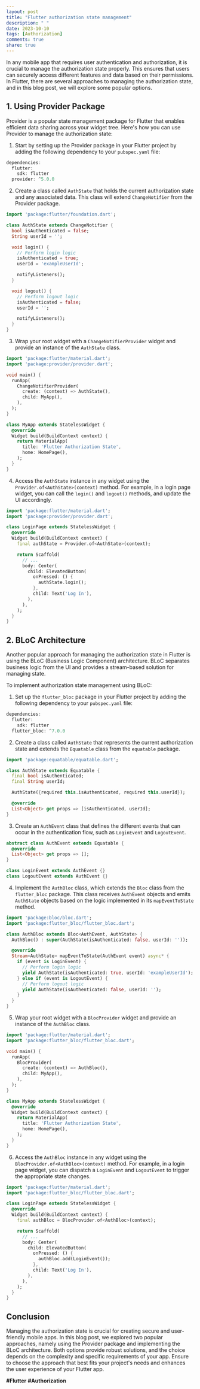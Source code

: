 ```yaml
---
layout: post
title: "Flutter authorization state management"
description: " "
date: 2023-10-10
tags: [Authorization]
comments: true
share: true
---
```


In any mobile app that requires user authentication and authorization, it is crucial to manage the authorization state properly. This ensures that users can securely access different features and data based on their permissions. In Flutter, there are several approaches to managing the authorization state, and in this blog post, we will explore some popular options.

## 1. Using Provider Package

Provider is a popular state management package for Flutter that enables efficient data sharing across your widget tree. Here's how you can use Provider to manage the authorization state:

1. Start by setting up the Provider package in your Flutter project by adding the following dependency to your `pubspec.yaml` file:

```dart
dependencies:
  flutter:
    sdk: flutter
  provider: ^5.0.0
```

2. Create a class called `AuthState` that holds the current authorization state and any associated data. This class will extend `ChangeNotifier` from the Provider package.

```dart
import 'package:flutter/foundation.dart';

class AuthState extends ChangeNotifier {
  bool isAuthenticated = false;
  String userId = '';

  void login() {
    // Perform login logic
    isAuthenticated = true;
    userId = 'exampleUserId';

    notifyListeners();
  }

  void logout() {
    // Perform logout logic
    isAuthenticated = false;
    userId = '';

    notifyListeners();
  }
}
```

3. Wrap your root widget with a `ChangeNotifierProvider` widget and provide an instance of the `AuthState` class.

```dart
import 'package:flutter/material.dart';
import 'package:provider/provider.dart';

void main() {
  runApp(
    ChangeNotifierProvider(
      create: (context) => AuthState(),
      child: MyApp(),
    ),
  );
}

class MyApp extends StatelessWidget {
  @override
  Widget build(BuildContext context) {
    return MaterialApp(
      title: 'Flutter Authorization State',
      home: HomePage(),
    );
  }
}
```

4. Access the `AuthState` instance in any widget using the `Provider.of<AuthState>(context)` method. For example, in a login page widget, you can call the `login()` and `logout()` methods, and update the UI accordingly.

```dart
import 'package:flutter/material.dart';
import 'package:provider/provider.dart';

class LoginPage extends StatelessWidget {
  @override
  Widget build(BuildContext context) {
    final authState = Provider.of<AuthState>(context);

    return Scaffold(
      // ...
      body: Center(
        child: ElevatedButton(
          onPressed: () {
            authState.login();
          },
          child: Text('Log In'),
        ),
      ),
    );
  }
}
```

## 2. BLoC Architecture

Another popular approach for managing the authorization state in Flutter is using the BLoC (Business Logic Component) architecture. BLoC separates business logic from the UI and provides a stream-based solution for managing state.

To implement authorization state management using BLoC:

1. Set up the `flutter_bloc` package in your Flutter project by adding the following dependency to your `pubspec.yaml` file:

```dart
dependencies:
  flutter:
    sdk: flutter
  flutter_bloc: ^7.0.0
```

2. Create a class called `AuthState` that represents the current authorization state and extends the `Equatable` class from the `equatable` package.

```dart
import 'package:equatable/equatable.dart';

class AuthState extends Equatable {
  final bool isAuthenticated;
  final String userId;

  AuthState({required this.isAuthenticated, required this.userId});

  @override
  List<Object> get props => [isAuthenticated, userId];
}
```

3. Create an `AuthEvent` class that defines the different events that can occur in the authentication flow, such as `LoginEvent` and `LogoutEvent`.

```dart
abstract class AuthEvent extends Equatable {
  @override
  List<Object> get props => [];
}

class LoginEvent extends AuthEvent {}
class LogoutEvent extends AuthEvent {}
```

4. Implement the `AuthBloc` class, which extends the `Bloc` class from the `flutter_bloc` package. This class receives `AuthEvent` objects and emits `AuthState` objects based on the logic implemented in its `mapEventToState` method.

```dart
import 'package:bloc/bloc.dart';
import 'package:flutter_bloc/flutter_bloc.dart';

class AuthBloc extends Bloc<AuthEvent, AuthState> {
  AuthBloc() : super(AuthState(isAuthenticated: false, userId: ''));

  @override
  Stream<AuthState> mapEventToState(AuthEvent event) async* {
    if (event is LoginEvent) {
      // Perform login logic
      yield AuthState(isAuthenticated: true, userId: 'exampleUserId');
    } else if (event is LogoutEvent) {
      // Perform logout logic
      yield AuthState(isAuthenticated: false, userId: '');
    }
  }
}
```

5. Wrap your root widget with a `BlocProvider` widget and provide an instance of the `AuthBloc` class.

```dart
import 'package:flutter/material.dart';
import 'package:flutter_bloc/flutter_bloc.dart';

void main() {
  runApp(
    BlocProvider(
      create: (context) => AuthBloc(),
      child: MyApp(),
    ),
  );
}

class MyApp extends StatelessWidget {
  @override
  Widget build(BuildContext context) {
    return MaterialApp(
      title: 'Flutter Authorization State',
      home: HomePage(),
    );
  }
}
```

6. Access the `AuthBloc` instance in any widget using the `BlocProvider.of<AuthBloc>(context)` method. For example, in a login page widget, you can dispatch a `LoginEvent` and `LogoutEvent` to trigger the appropriate state changes.

```dart
import 'package:flutter/material.dart';
import 'package:flutter_bloc/flutter_bloc.dart';

class LoginPage extends StatelessWidget {
  @override
  Widget build(BuildContext context) {
    final authBloc = BlocProvider.of<AuthBloc>(context);

    return Scaffold(
      // ...
      body: Center(
        child: ElevatedButton(
          onPressed: () {
            authBloc.add(LoginEvent());
          },
          child: Text('Log In'),
        ),
      ),
    );
  }
}
```

## Conclusion

Managing the authorization state is crucial for creating secure and user-friendly mobile apps. In this blog post, we explored two popular approaches, namely using the Provider package and implementing the BLoC architecture. Both options provide robust solutions, and the choice depends on the complexity and specific requirements of your app. Ensure to choose the approach that best fits your project's needs and enhances the user experience of your Flutter app.

**#Flutter** **#Authorization**